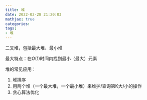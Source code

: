 ```yaml
---
title: 堆
date: 2022-02-28 21:20:03
mathjax: true
categories:
tags: 
- 堆
---
```


二叉堆，包括最大堆、最小堆

最大特点：在$O(1)$时间内找到最小（最大）元素

堆的常见应用：

1. 堆排序
2. 用两个堆（一个最大堆，一个最小堆）来维护/查询第K大/小的操作
3. 贪心算法优化
